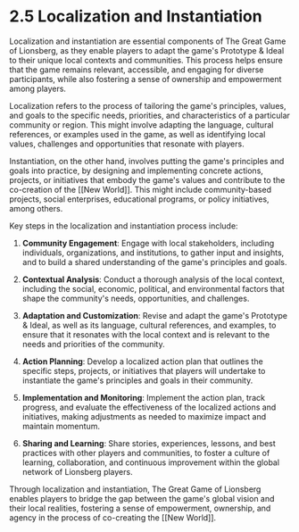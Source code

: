 # 2.5 Localization and Instantiation

Localization and instantiation are essential components of The Great Game of Lionsberg, as they enable players to adapt the game's Prototype & Ideal to their unique local contexts and communities. This process helps ensure that the game remains relevant, accessible, and engaging for diverse participants, while also fostering a sense of ownership and empowerment among players.

Localization refers to the process of tailoring the game's principles, values, and goals to the specific needs, priorities, and characteristics of a particular community or region. This might involve adapting the language, cultural references, or examples used in the game, as well as identifying local values, challenges and opportunities that resonate with players.

Instantiation, on the other hand, involves putting the game's principles and goals into practice, by designing and implementing concrete actions, projects, or initiatives that embody the game's values and contribute to the co-creation of the [[New World]]. This might include community-based projects, social enterprises, educational programs, or policy initiatives, among others.

Key steps in the localization and instantiation process include:

1.  **Community Engagement**: Engage with local stakeholders, including individuals, organizations, and institutions, to gather input and insights, and to build a shared understanding of the game's principles and goals.
    
2.  **Contextual Analysis**: Conduct a thorough analysis of the local context, including the social, economic, political, and environmental factors that shape the community's needs, opportunities, and challenges.
    
3.  **Adaptation and Customization**: Revise and adapt the game's Prototype & Ideal, as well as its language, cultural references, and examples, to ensure that it resonates with the local context and is relevant to the needs and priorities of the community.
    
4.  **Action Planning**: Develop a localized action plan that outlines the specific steps, projects, or initiatives that players will undertake to instantiate the game's principles and goals in their community.
    
5.  **Implementation and Monitoring**: Implement the action plan, track progress, and evaluate the effectiveness of the localized actions and initiatives, making adjustments as needed to maximize impact and maintain momentum.
    
6.  **Sharing and Learning**: Share stories, experiences, lessons, and best practices with other players and communities, to foster a culture of learning, collaboration, and continuous improvement within the global network of Lionsberg players.
    

Through localization and instantiation, The Great Game of Lionsberg enables players to bridge the gap between the game's global vision and their local realities, fostering a sense of empowerment, ownership, and agency in the process of co-creating the [[New World]].